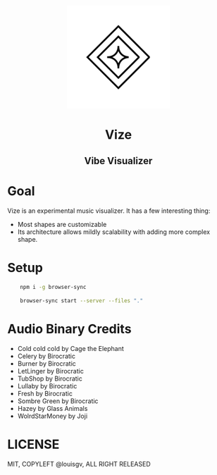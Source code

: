<p align="center">
  <a href="https://louisgv.me/vize/">
    <img alt="vize" src="https://github.com/louisgv/vize/blob/master/media/icon.png" width="234">
  </a>
</p>

<h1 align="center">
Vize
</h1>

<h2 align="center">
Vibe Visualizer
</h2>

# Goal

Vize is an experimental music visualizer. It has a few interesting thing:
+ Most shapes are customizable
+ Its architecture allows mildly scalability with adding more complex shape.

# Setup

```sh
    npm i -g browser-sync
```

```sh
    browser-sync start --server --files "."
```

# Audio Binary Credits

+ Cold cold cold by Cage the Elephant
+ Celery by Birocratic
+ Burner by Birocratic
+ LetLinger by Birocratic
+ TubShop by Birocratic
+ Lullaby by Birocratic
+ Fresh by Birocratic
+ Sombre Green by Birocratic
+ Hazey by Glass Animals
+ WolrdStarMoney by Joji

# LICENSE

MIT, COPYLEFT @louisgv, ALL RIGHT RELEASED
